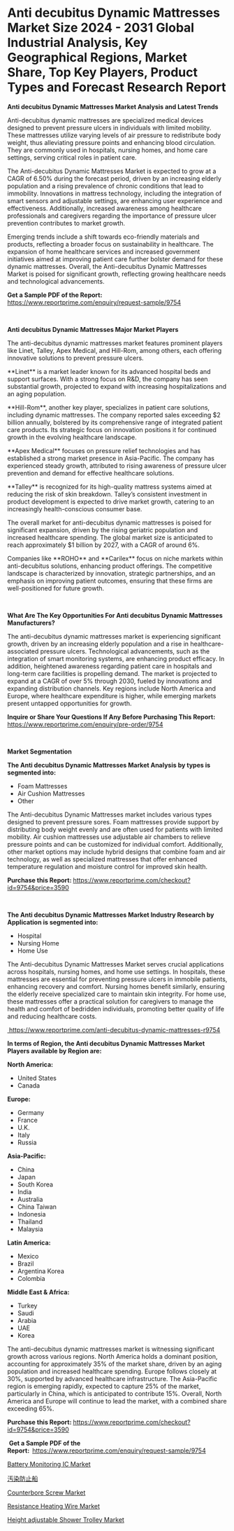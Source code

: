 <p><h1>Anti decubitus Dynamic Mattresses Market Size 2024 - 2031 Global Industrial Analysis, Key Geographical Regions, Market Share, Top Key Players, Product Types and Forecast Research Report</h1></p><p><strong>Anti decubitus Dynamic Mattresses Market Analysis and Latest Trends</strong></p>
<p><p>Anti-decubitus dynamic mattresses are specialized medical devices designed to prevent pressure ulcers in individuals with limited mobility. These mattresses utilize varying levels of air pressure to redistribute body weight, thus alleviating pressure points and enhancing blood circulation. They are commonly used in hospitals, nursing homes, and home care settings, serving critical roles in patient care.</p><p>The Anti-decubitus Dynamic Mattresses Market is expected to grow at a CAGR of 6.50% during the forecast period, driven by an increasing elderly population and a rising prevalence of chronic conditions that lead to immobility. Innovations in mattress technology, including the integration of smart sensors and adjustable settings, are enhancing user experience and effectiveness. Additionally, increased awareness among healthcare professionals and caregivers regarding the importance of pressure ulcer prevention contributes to market growth.</p><p>Emerging trends include a shift towards eco-friendly materials and products, reflecting a broader focus on sustainability in healthcare. The expansion of home healthcare services and increased government initiatives aimed at improving patient care further bolster demand for these dynamic mattresses. Overall, the Anti-decubitus Dynamic Mattresses Market is poised for significant growth, reflecting growing healthcare needs and technological advancements.</p></p>
<p><strong>Get a Sample PDF of the Report:&nbsp;</strong> <a href="https://www.reportprime.com/enquiry/request-sample/9754">https://www.reportprime.com/enquiry/request-sample/9754</a></p>
<p>&nbsp;</p>
<p><strong>Anti decubitus Dynamic Mattresses Major Market Players</strong></p>
<p><p>The anti-decubitus dynamic mattresses market features prominent players like Linet, Talley, Apex Medical, and Hill-Rom, among others, each offering innovative solutions to prevent pressure ulcers.</p><p>**Linet** is a market leader known for its advanced hospital beds and support surfaces. With a strong focus on R&D, the company has seen substantial growth, projected to expand with increasing hospitalizations and an aging population.</p><p>**Hill-Rom**, another key player, specializes in patient care solutions, including dynamic mattresses. The company reported sales exceeding $2 billion annually, bolstered by its comprehensive range of integrated patient care products. Its strategic focus on innovation positions it for continued growth in the evolving healthcare landscape.</p><p>**Apex Medical** focuses on pressure relief technologies and has established a strong market presence in Asia-Pacific. The company has experienced steady growth, attributed to rising awareness of pressure ulcer prevention and demand for effective healthcare solutions.</p><p>**Talley** is recognized for its high-quality mattress systems aimed at reducing the risk of skin breakdown. Talley’s consistent investment in product development is expected to drive market growth, catering to an increasingly health-conscious consumer base.</p><p>The overall market for anti-decubitus dynamic mattresses is poised for significant expansion, driven by the rising geriatric population and increased healthcare spending. The global market size is anticipated to reach approximately $1 billion by 2027, with a CAGR of around 6%.</p><p>Companies like **ROHO** and **Carilex** focus on niche markets within anti-decubitus solutions, enhancing product offerings. The competitive landscape is characterized by innovation, strategic partnerships, and an emphasis on improving patient outcomes, ensuring that these firms are well-positioned for future growth.</p></p>
<p>&nbsp;</p>
<p><strong>What Are The Key Opportunities For Anti decubitus Dynamic Mattresses Manufacturers?</strong></p>
<p><p>The anti-decubitus dynamic mattresses market is experiencing significant growth, driven by an increasing elderly population and a rise in healthcare-associated pressure ulcers. Technological advancements, such as the integration of smart monitoring systems, are enhancing product efficacy. In addition, heightened awareness regarding patient care in hospitals and long-term care facilities is propelling demand. The market is projected to expand at a CAGR of over 5% through 2030, fueled by innovations and expanding distribution channels. Key regions include North America and Europe, where healthcare expenditure is higher, while emerging markets present untapped opportunities for growth.</p></p>
<p><strong>Inquire or Share Your Questions If Any Before Purchasing This Report:</strong> <a href="https://www.reportprime.com/enquiry/pre-order/9754">https://www.reportprime.com/enquiry/pre-order/9754</a></p>
<p>&nbsp;</p>
<p><strong>Market Segmentation</strong></p>
<p><strong>The Anti decubitus Dynamic Mattresses Market Analysis by types is segmented into:</strong></p>
<p><ul><li>Foam Mattresses</li><li>Air Cushion Mattresses</li><li>Other</li></ul></p>
<p><p>The Anti-decubitus Dynamic Mattresses market includes various types designed to prevent pressure sores. Foam mattresses provide support by distributing body weight evenly and are often used for patients with limited mobility. Air cushion mattresses use adjustable air chambers to relieve pressure points and can be customized for individual comfort. Additionally, other market options may include hybrid designs that combine foam and air technology, as well as specialized mattresses that offer enhanced temperature regulation and moisture control for improved skin health.</p></p>
<p><strong>Purchase this Report:&nbsp;</strong><a href="https://www.reportprime.com/checkout?id=9754&price=3590">https://www.reportprime.com/checkout?id=9754&price=3590</a></p>
<p>&nbsp;</p>
<p><strong>The Anti decubitus Dynamic Mattresses Market Industry Research by Application is segmented into:</strong></p>
<p><ul><li>Hospital</li><li>Nursing Home</li><li>Home Use</li></ul></p>
<p><p>The Anti-decubitus Dynamic Mattresses Market serves crucial applications across hospitals, nursing homes, and home use settings. In hospitals, these mattresses are essential for preventing pressure ulcers in immobile patients, enhancing recovery and comfort. Nursing homes benefit similarly, ensuring the elderly receive specialized care to maintain skin integrity. For home use, these mattresses offer a practical solution for caregivers to manage the health and comfort of bedridden individuals, promoting better quality of life and reducing healthcare costs.</p></p>
<p><a href="https://www.reportprime.com/anti-decubitus-dynamic-mattresses-r9754">&nbsp;https://www.reportprime.com/anti-decubitus-dynamic-mattresses-r9754</a></p>
<p><strong>In terms of Region, the Anti decubitus Dynamic Mattresses Market Players available by Region are:</strong></p>
<p>
    <p> <strong> North America: </strong>
        <ul>
            <li>United States</li>
            <li>Canada</li>
        </ul>
        </p> 
    <p> <strong> Europe: </strong>
        <ul>
            <li>Germany</li>
            <li>France</li>
            <li>U.K.</li>
            <li>Italy</li>
            <li>Russia</li>
        </ul>
        </p> 
    <p> <strong> Asia-Pacific: </strong>
        <ul>
            <li>China</li>
            <li>Japan</li>
            <li>South Korea</li>
            <li>India</li>
            <li>Australia</li>
            <li>China Taiwan</li>
            <li>Indonesia</li>
            <li>Thailand</li>
            <li>Malaysia</li>
        </ul>
        </p> 
    <p> <strong> Latin America: </strong>
        <ul>
            <li>Mexico</li>
            <li>Brazil</li>
            <li>Argentina Korea</li>
            <li>Colombia</li>
        </ul>
        </p> 
    <p> <strong> Middle East & Africa: </strong>
        <ul>
            <li>Turkey</li>
            <li>Saudi</li>
            <li>Arabia</li>
            <li>UAE</li>
            <li>Korea</li>
        </ul>
    </p>
    </p>
<p><p>The anti-decubitus dynamic mattresses market is witnessing significant growth across various regions. North America holds a dominant position, accounting for approximately 35% of the market share, driven by an aging population and increased healthcare spending. Europe follows closely at 30%, supported by advanced healthcare infrastructure. The Asia-Pacific region is emerging rapidly, expected to capture 25% of the market, particularly in China, which is anticipated to contribute 15%. Overall, North America and Europe will continue to lead the market, with a combined share exceeding 65%.</p></p>
<p><strong>Purchase this Report: </strong><a href="https://www.reportprime.com/checkout?id=9754&price=3590">https://www.reportprime.com/checkout?id=9754&price=3590</a></p>
<p>&nbsp;<strong>Get a Sample PDF of the Report:&nbsp;&nbsp;</strong><a href="https://www.reportprime.com/enquiry/request-sample/9754">https://www.reportprime.com/enquiry/request-sample/9754</a></p>
<p><strong></strong></p>
<p><p><a href="https://www.linkedin.com/pulse/global-perspectives-battery-monitoring-ic-market-trends-forecast-i9zle?trackingId=ohX0zMZRQ3u70P5gFebIvg%3D%3D">Battery Monitoring IC Market</a></p><p><a href="https://medium.com/@gregoriookeefe2023/pollution-control-ships-market-%E3%81%AF-%E3%82%B3%E3%82%B9%E3%83%88%E7%AE%A1%E7%90%86%E3%81%A8%E5%8A%B9%E7%8E%87%E5%90%91%E4%B8%8A%E3%82%92%E5%84%AA%E5%85%88%E3%81%97%E3%81%BE%E3%81%99-%E3%81%95%E3%82%89%E3%81%AB-%E5%A0%B1%E5%91%8A%E6%9B%B8%E3%81%AF%E5%B8%82%E5%A0%B4%E3%81%AE%E9%9C%80%E8%A6%81%E9%9D%A2%E3%81%A8%E4%BE%9B%E7%B5%A6%E9%9D%A2%E3%81%AE%E4%B8%A1%E6%96%B9%E3%82%92%E3%82%AB%E3%83%90%E3%83%BC%E3%81%97%E3%81%A6%E3%81%84%E3%81%BE%E3%81%99-pollution-f1b0363029a8">汚染防止船</a></p><p><a href="https://www.linkedin.com/pulse/counterbore-screw-market-outlook-share-analysis-growth-trends-tpfpf?trackingId=TuAhbnC7QyGFOAE7qcPHMQ%3D%3D">Counterbore Screw Market</a></p><p><a href="https://medium.com/@josephluka254666/the-global-market-overview-of-the-resistance-heating-wire-market-provides-a-unique-perspective-on-9b76a4a709c2">Resistance Heating Wire Market</a></p><p><a href="https://github.com/FlorianWolf90/Market-Research-Report-List-1/blob/main/height-adjustable-shower-trolley-market.md">Height adjustable Shower Trolley Market</a></p></p>